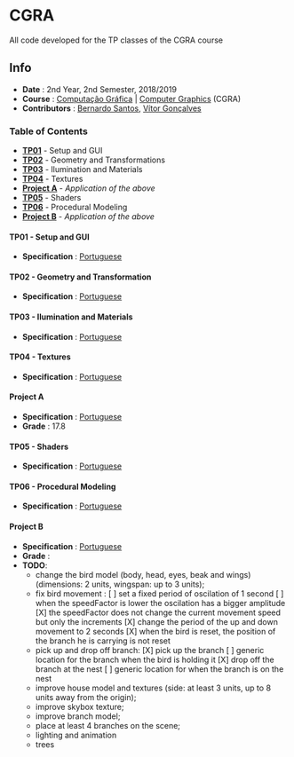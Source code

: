# CGRA

All code developed for the TP classes of the CGRA course

## Info
* **Date** : 2nd Year, 2nd Semester, 2018/2019
* **Course** : [Computação Gráfica](https://sigarra.up.pt/feup/pt/ucurr_geral.ficha_uc_view?pv_ocorrencia_id=419996) | [Computer Graphics](https://sigarra.up.pt/feup/en/UCURR_GERAL.FICHA_UC_VIEW?pv_ocorrencia_id=419996) (CGRA)
* **Contributors** : [Bernardo Santos](https://github.com/bernas670), [Vítor Gonçalves](https://github.com/torrinheira)

### Table of Contents
* [**TP01**](#tp01---setup-and-gui) - Setup and GUI
* [**TP02**](#tp02---geometry-and-transformations) - Geometry and Transformations
* [**TP03**](#tp03---ilumination-and-materials) - Ilumination and Materials
* [**TP04**](#tp04---texture) - Textures
* [**Project A**](#project-a) - *Application of the above*
* [**TP05**](#tp05---shaders) - Shaders
* [**TP06**](#tp06---procedural-modeling) - Procedural Modeling
* [**Project B**](#project-b) - *Application of the above*

#### TP01 - Setup and GUI
* **Specification** : [Portuguese](specifications/tp01.pdf)

#### TP02 - Geometry and Transformation
* **Specification** : [Portuguese](specifications/tp02.pdf)

#### TP03 - Ilumination and Materials
* **Specification** : [Portuguese](specifications/tp03.pdf)

#### TP04 - Textures
* **Specification** : [Portuguese](specifications/tp04.pdf)

#### Project A
* **Specification** : [Portuguese](specifications/projA.pdf)
* **Grade** : 17.8

#### TP05 - Shaders
* **Specification** : [Portuguese](specifications/tp05.pdf)

#### TP06 - Procedural Modeling
* **Specification** : [Portuguese](specifications/tp06.pdf)

#### Project B
* **Specification** : [Portuguese](specification/projB.pdf)
* **Grade** :
* **TODO**:
    * change the bird model (body, head, eyes, beak and wings) (dimensions: 2 units, wingspan: up to 3 units);
    * fix bird movement :
        [ ] set a fixed period of oscilation of 1 second
        [ ] when the speedFactor is lower the oscilation has a bigger amplitude
        [X] the speedFactor does not change the current movement speed but only the increments
        [X] change the period of the up and down movement to 2 seconds
        [X] when the bird is reset, the position of the branch he is carrying is not reset
    * pick up and drop off branch:
        [X] pick up the branch
        [ ] generic location for the branch when the bird is holding it
        [X] drop off the branch at the nest
        [ ] generic location for when the branch is on the nest
    * improve house model and textures (side: at least 3 units, up to 8 units away from the origin);
    * improve skybox texture;
    * improve branch model;
    * place at least 4 branches on the scene;
    * lighting and animation
    * trees
